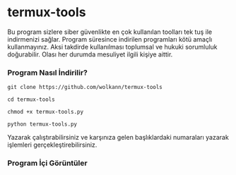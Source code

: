 # termux-tools
Bu program sizlere siber güvenlikte en çok kullanılan toolları tek tuş ile indirmenizi sağlar. Program süresince indirilen programları kötü amaçlı kullanmayınız. Aksi takdirde kullanılması toplumsal ve hukuki sorumluluk doğurabilir. Olası her durumda mesuliyet ilgili kişiye aittir.

### Program Nasıl İndirilir?

`git clone https://github.com/wolkann/termux-tools`

`cd termux-tools`

`chmod +x termux-tools.py`

`python termux-tools.py`

Yazarak çalıştırabilirsiniz ve karşınıza gelen başlıklardaki numaraları yazarak işlemleri gerçekleştirebilirsiniz. 

### Program İçi Görüntüler

<img src="https://github.com/wolkann/termux-tools/blob/main/aray%C3%BCz.jpg" width="100" height="10" >
